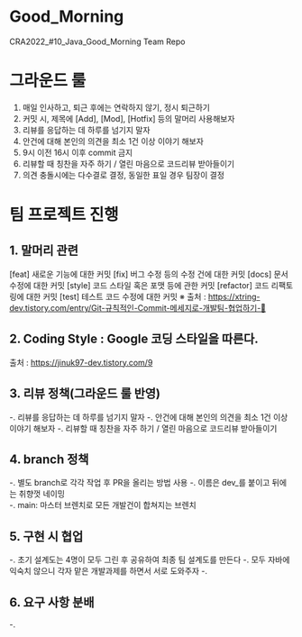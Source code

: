 # Good_Morning
CRA2022_#10_Java_Good_Morning Team Repo


# 그라운드 룰
1. 매일 인사하고, 퇴근 후에는 연락하지 않기, 정시 퇴근하기
2. 커밋 시, 제목에 [Add], [Mod], [Hotfix] 등의 말머리 사용해보자
3. 리뷰를 응답하는 데 하루를 넘기지 말자
4. 안건에 대해 본인의 의견을 최소 1건 이상 이야기 해보자
5. 9시 이전 16시 이후 commit 금지
6. 리뷰할 때 칭찬을 자주 하기 / 열린 마음으로 코드리뷰 받아들이기
7. 의견 충돌시에는 다수결로 결정, 동일한 표일 경우 팀장이 결정


# 팀 프로젝트 진행
## 1. 말머리 관련
  [feat] 새로운 기능에 대한 커밋
  [fix] 버그 수정 등의 수정 건에 대한 커밋
  [docs] 문서 수정에 대한 커밋
  [style] 코드 스타일 혹은 포맷 등에 관한 커밋 
  [refactor] 코드 리팩토링에 대한 커밋 
  [test] 테스트 코드 수정에 대한 커밋
  ※ 출처 : https://xtring-dev.tistory.com/entry/Git-규칙적인-Commit-메세지로-개발팀-협업하기-👾

## 2. Coding Style : Google 코딩 스타일을 따른다. 
출처 : https://jinuk97-dev.tistory.com/9

## 3. 리뷰 정책(그라운드 룰 반영)
 -. 리뷰를 응답하는 데 하루를 넘기지 말자
 -. 안건에 대해 본인의 의견을 최소 1건 이상 이야기 해보자
 -. 리뷰할 때 칭찬을 자주 하기 / 열린 마음으로 코드리뷰 받아들이기

## 4. branch 정책
 -. 별도 branch로 각각 작업 후 PR을 올리는 방법 사용
 -. 이름은 dev_를 붙이고 뒤에는 취향껏 네이밍    
 -. main: 마스터 브렌치로 모든 개발건이 합쳐지는 브렌치

## 5. 구현 시 협업
 -. 초기 설계도는 4명이 모두 그린 후 공유하여 최종 팀 설계도를 만든다
 -. 모두 자바에 익숙치 않으니 각자 맡은 개발과제를 하면서 서로 도와주자
 -. 

## 6. 요구 사항 분배
 -. 
 
